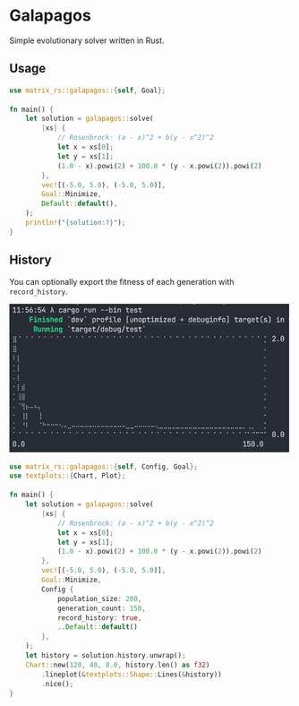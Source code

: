 # Galapagos

Simple evolutionary solver written in Rust.

## Usage

```rust
use matrix_rs::galapagos::{self, Goal};

fn main() {
    let solution = galapagos::solve(
        |xs| {
            // Rosenbrock: (a - x)^2 + b(y - x^2)^2
            let x = xs[0];
            let y = xs[1];
            (1.0 - x).powi(2) + 100.0 * (y - x.powi(2)).powi(2)
        },
        vec![(-5.0, 5.0), (-5.0, 5.0)],
        Goal::Minimize,
        Default::default(),
    );
    println!("{solution:?}");
}
```

## History

You can optionally export the fitness of each generation with `record_history`.

<img src="images/history.png" alt="Graph of fitness over time" width="500" />

```rust
use matrix_rs::galapagos::{self, Config, Goal};
use textplots::{Chart, Plot};

fn main() {
    let solution = galapagos::solve(
        |xs| {
            // Rosenbrock: (a - x)^2 + b(y - x^2)^2
            let x = xs[0];
            let y = xs[1];
            (1.0 - x).powi(2) + 100.0 * (y - x.powi(2)).powi(2)
        },
        vec![(-5.0, 5.0), (-5.0, 5.0)],
        Goal::Minimize,
        Config {
            population_size: 200,
            generation_count: 150,
            record_history: true,
            ..Default::default()
        },
    );
    let history = solution.history.unwrap();
    Chart::new(120, 40, 0.0, history.len() as f32)
        .lineplot(&textplots::Shape::Lines(&history))
        .nice();
}
```